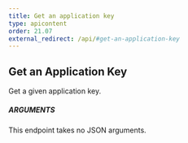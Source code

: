 ```yaml
---
title: Get an application key
type: apicontent
order: 21.07
external_redirect: /api/#get-an-application-key
---
```


## Get an Application Key

Get a given application key.

##### ARGUMENTS

This endpoint takes no JSON arguments.
